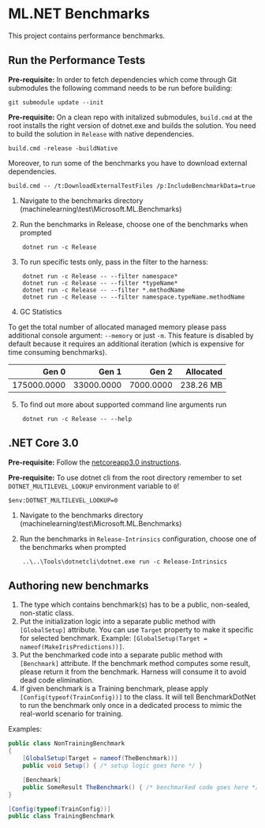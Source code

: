 # ML.NET Benchmarks

This project contains performance benchmarks.

## Run the Performance Tests

**Pre-requisite:** In order to fetch dependencies which come through Git submodules the following command needs to be run before building:

    git submodule update --init

**Pre-requisite:** On a clean repo with initalized submodules, `build.cmd` at the root installs the right version of dotnet.exe and builds the solution. You need to build the solution in `Release` with native dependencies. 

    build.cmd -release -buildNative
    
Moreover, to run some of the benchmarks you have to download external dependencies.

    build.cmd -- /t:DownloadExternalTestFiles /p:IncludeBenchmarkData=true

1. Navigate to the benchmarks directory (machinelearning\test\Microsoft.ML.Benchmarks)

2. Run the benchmarks in Release, choose one of the benchmarks when prompted

```log
    dotnet run -c Release
```
   
3. To run specific tests only, pass in the filter to the harness:

```log
    dotnet run -c Release -- --filter namespace*
    dotnet run -c Release -- --filter *typeName*
    dotnet run -c Release -- --filter *.methodName
    dotnet run -c Release -- --filter namespace.typeName.methodName
```

4. GC Statistics

To get the total number of allocated managed memory please pass additional console argument: `--memory` or just `-m`. This feature is disabled by default because it requires an additional iteration (which is expensive for time consuming benchmarks).

|       Gen 0 |      Gen 1 |     Gen 2 | Allocated |
|------------:|-----------:|----------:|----------:|
| 175000.0000 | 33000.0000 | 7000.0000 | 238.26 MB |

5. To find out more about supported command line arguments run

```log
    dotnet run -c Release -- --help
```

## .NET Core 3.0

**Pre-requisite:** Follow the [netcoreapp3.0 instructions](../../docs/building/netcoreapp3.0-instructions.md).

**Pre-requisite:** To use dotnet cli from the root directory remember to set `DOTNET_MULTILEVEL_LOOKUP` environment variable to `0`!

    $env:DOTNET_MULTILEVEL_LOOKUP=0

1. Navigate to the benchmarks directory (machinelearning\test\Microsoft.ML.Benchmarks)

2. Run the benchmarks in `Release-Intrinsics` configuration, choose one of the benchmarks when prompted

```log
    ..\..\Tools\dotnetcli\dotnet.exe run -c Release-Intrinsics
```
## Authoring new benchmarks

1. The type which contains benchmark(s) has to be a public, non-sealed, non-static class.
2. Put the initialization logic into a separate public method with `[GlobalSetup]` attribute. You can use `Target` property to make it specific for selected benchmark. Example: `[GlobalSetup(Target = nameof(MakeIrisPredictions))]`.
3. Put the benchmarked code into a separate public method with `[Benchmark]` attribute. If the benchmark method computes some result, please return it from the benchmark. Harness will consume it to avoid dead code elimination. 
4. If given benchmark is a Training benchmark, please apply `[Config(typeof(TrainConfig))]` to the class. It will tell BenchmarkDotNet to run the benchmark only once in a dedicated process to mimic the real-world scenario for training.

Examples:

```cs
public class NonTrainingBenchmark
{
    [GlobalSetup(Target = nameof(TheBenchmark))]
    public void Setup() { /* setup logic goes here */ }

    [Benchmark]
    public SomeResult TheBenchmark() { /* benchmarked code goes here */  }
}

[Config(typeof(TrainConfig))]
public class TrainingBenchmark
```
